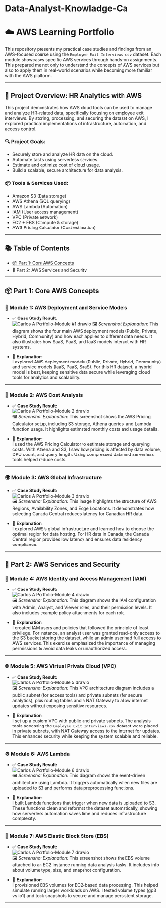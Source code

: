 # Data-Analyst-Knowladge-Ca  
# ☁️ AWS Learning Portfolio

This repository presents my practical case studies and findings from an AWS-focused course using the `Employee Exit Interviews.csv` dataset. Each module showcases specific AWS services through hands-on assignments. This prepared me not only to understand the concepts of AWS services but also to apply them in real-world scenarios while becoming more familiar with the AWS platform.

---

## 📝 Project Overview: HR Analytics with AWS

This project demonstrates how AWS cloud tools can be used to manage and analyze HR-related data, specifically focusing on employee exit interviews. By storing, processing, and securing the dataset on AWS, I explored practical implementations of infrastructure, automation, and access control.

### 🔍 Project Goals:
- Securely store and analyze HR data on the cloud.
- Automate tasks using serverless services.
- Estimate and optimize cost of cloud usage.
- Build a scalable, secure architecture for data analysis.

### 📦 Tools & Services Used:
- Amazon S3 (Data storage)
- AWS Athena (SQL querying)
- AWS Lambda (Automation)
- IAM (User access management)
- VPC (Private network)
- EC2 + EBS (Compute & storage)
- AWS Pricing Calculator (Cost estimation)

---

## 📚 Table of Contents

- [📦 Part 1: Core AWS Concepts](#-part-1-core-aws-concepts)
- [🔐 Part 2: AWS Services and Security](#-part-2-aws-services-and-security)

---

## 📦 Part 1: Core AWS Concepts

### 🧱 Module 1: AWS Deployment and Service Models

- ✅ **Case Study Result:**  
   ![Carlos A Portfolio-Module #1 drawio](https://github.com/user-attachments/assets/e7da3ee8-d15f-4f7c-aa31-d9c0d7925860)
  🖼️ *Screenshot Explanation:* This diagram shows the four main AWS deployment models (Public, Private, Hybrid, Community) and how each applies to different data needs. It also illustrates how SaaS, PaaS, and IaaS models interact with HR systems.

- 🧠 **Explanation:**  
  I explored AWS deployment models (Public, Private, Hybrid, Community) and service models (IaaS, PaaS, SaaS). For this HR dataset, a hybrid model is best, keeping sensitive data secure while leveraging cloud tools for analytics and scalability.

---

### 💸 Module 2: AWS Cost Analysis

- ✅ **Case Study Result:**  
  ![Carlos A Portfolio-Module 2 drawio](https://github.com/user-attachments/assets/69f5c21c-1088-4647-baf9-4629df38ebe2)  
  🖼️ *Screenshot Explanation:* This screenshot shows the AWS Pricing Calculator setup, including S3 storage, Athena queries, and Lambda function usage. It highlights estimated monthly costs and usage details.

- 🧠 **Explanation:**  
  I used the AWS Pricing Calculator to estimate storage and querying costs. With Athena and S3, I saw how pricing is affected by data volume, DPU count, and query length. Using compressed data and serverless tools helped reduce costs.

---

### 🌍 Module 3: AWS Global Infrastructure

- ✅ **Case Study Result:**  
  ![Carlos A Portfolio-Module 3 drawio](https://github.com/user-attachments/assets/e02927fc-5941-4d2e-98e9-a216ca36c35f)  
  🖼️ *Screenshot Explanation:* This image highlights the structure of AWS Regions, Availability Zones, and Edge Locations. It demonstrates how selecting Canada Central reduces latency for Canadian HR data.

- 🧠 **Explanation:**  
  I explored AWS’s global infrastructure and learned how to choose the optimal region for data hosting. For HR data in Canada, the Canada Central region provides low latency and ensures data residency compliance.

---

## 🔐 Part 2: AWS Services and Security

### 🔑 Module 4: AWS Identity and Access Management (IAM)

- ✅ **Case Study Result:**  
  ![Carlos A Portfolio-Module 4 drawio](https://github.com/user-attachments/assets/5c474856-9b59-48c6-bb32-479196704ff8)  
  🖼️ *Screenshot Explanation:* This diagram shows the IAM configuration with Admin, Analyst, and Viewer roles, and their permission levels. It also includes example policy attachments for each role.

- 🧠 **Explanation:**  
  I created IAM users and policies that followed the principle of least privilege. For instance, an analyst user was granted read-only access to the S3 bucket storing the dataset, while an admin user had full access to AWS services. This exercise emphasized the importance of managing permissions to avoid data leaks or unauthorized access.

---

### 🌐 Module 5: AWS Virtual Private Cloud (VPC)

- ✅ **Case Study Result:**  
  ![Carlos A Portfolio-Module 5 drawio](https://github.com/user-attachments/assets/0d3edf25-ab05-4402-99f7-275e8a9eb4b6)  
  🖼️ *Screenshot Explanation:* This VPC architecture diagram includes a public subnet (for access tools) and private subnets (for secure analytics), plus routing tables and a NAT Gateway to allow internet updates without exposing sensitive resources.

- 🧠 **Explanation:**  
  I set up a custom VPC with public and private subnets. The analysis tools accessing the `Employee Exit Interviews.csv` dataset were placed in private subnets, with NAT Gateway access to the internet for updates. This enhanced security while keeping the system scalable and reliable.

---

### ⚙️ Module 6: AWS Lambda

- ✅ **Case Study Result:**  
  ![Carlos A Portfolio-Module 6 drawio](https://github.com/user-attachments/assets/9b37d0da-2634-4013-b992-ea7889264b0e)  
  🖼️ *Screenshot Explanation:* This diagram shows the event-driven architecture using Lambda. It triggers automatically when new files are uploaded to S3 and performs data preprocessing functions.

- 🧠 **Explanation:**  
  I built Lambda functions that trigger when new data is uploaded to S3. These functions clean and reformat the dataset automatically, showing how serverless automation saves time and reduces infrastructure complexity.

---

### 💾 Module 7: AWS Elastic Block Store (EBS)

- ✅ **Case Study Result:**  
  ![Carlos A Portfolio-Module 7 drawio](https://github.com/user-attachments/assets/cc863776-f5e5-4060-9505-560633af0607)  
  🖼️ *Screenshot Explanation:* This screenshot shows the EBS volume attached to an EC2 instance running data analysis tasks. It includes info about volume type, size, and snapshot configuration.

- 🧠 **Explanation:**  
  I provisioned EBS volumes for EC2-based data processing. This helped simulate running larger workloads on AWS. I tested volume types (gp3 vs io1) and took snapshots to secure and manage persistent storage.

---

